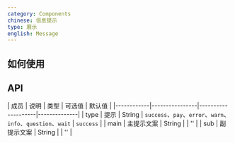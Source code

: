 ```yaml
---
category: Components
chinese: 信息提示
type: 展示
english: Message
---
```




## 如何使用


## API

| 成员        | 说明           | 类型        |  可选值       | 默认值       |
|------------|----------------|--------------------|--------------|
| type    | 提示        | String |   `success`、`pay`、`error`、`warn`、`info`、`question`、`wait`  |  `success` |
| main    | 主提示文案        | String | |  ''  |
| sub     | 副提示文案        | String |  | ''  |